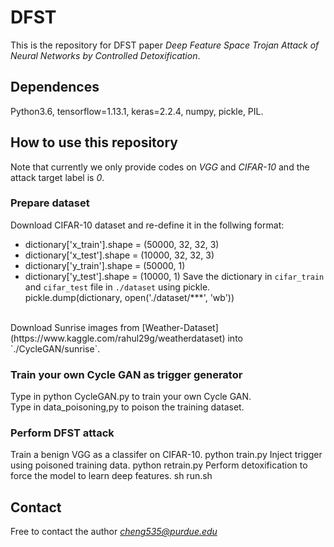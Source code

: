 # DFST

This is the repository for DFST paper *Deep Feature Space Trojan Attack of Neural Networks by Controlled Detoxification*.<br>

## Dependences

Python3.6, tensorflow=1.13.1, keras=2.2.4, numpy, pickle, PIL.<br>

## How to use this repository

Note that currently we only provide codes on *VGG* and *CIFAR-10* and the attack target label is *0*.<br>

### Prepare dataset
Download CIFAR-10 dataset and re-define it in the follwing format:<br>
* dictionary['x_train'].shape = (50000, 32, 32, 3)
* dictionary['x_test'].shape = (10000, 32, 32, 3)
* dictionary['y_train'].shape = (50000, 1)
* dictionary['y_test'].shape = (10000, 1)
Save the dictionary in `cifar_train` and `cifar_test` file in `./dataset` using pickle.<br>
pickle.dump(dictionary, open('./dataset/***', 'wb'))		
<br>
Download Sunrise images from [Weather-Dataset](https://www.kaggle.com/rahul29g/weatherdataset) into `./CycleGAN/sunrise`.<br>

### Train your own Cycle GAN as trigger generator
Type in
		python CycleGAN.py
to train your own Cycle GAN.<br>
Type in 
		data_poisoning,py
to poison the training dataset.

### Perform DFST attack
Train a benign VGG as a classifer on CIFAR-10.
		python train.py
Inject trigger using poisoned training data.
		python retrain.py
Perform detoxification to force the model to learn deep features.
		sh run.sh

## Contact
Free to contact the author *cheng535@purdue.edu*
